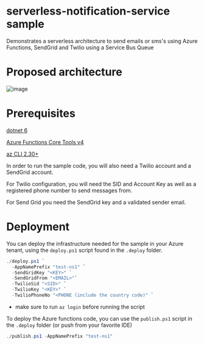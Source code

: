 # serverless-notification-service sample
Demonstrates a serverless architecture to send emails or sms's using Azure Functions, SendGrid and Twilio using a Service Bus Queue

# Proposed architecture

![image](https://user-images.githubusercontent.com/8275679/155341621-846e6acf-2f84-4000-9ef4-e68fc08fb501.png)


# Prerequisites

[dotnet 6](https://dotnet.microsoft.com/en-us/download/dotnet/6.0)

[Azure Functions Core Tools v4](https://docs.microsoft.com/en-us/azure/azure-functions/functions-run-local)

[az CLI 2.30+](https://docs.microsoft.com/en-us/cli/azure/install-azure-cli)



In order to run the sample code, you will also need a Twilio account and a SendGrid account. 

For Twilio configuration, you will need the  SID and Account Key as well as a registered phone number to send messages from.

For Send Grid you need the SendGrid key and a validated sender email. 

# Deployment

You can deploy the infrastructure needed for the sample in your Azure tenant, using the `deploy.ps1` script found in the `.deploy` folder.


```powershell
./deploy.ps1 `
  -AppNamePrefix "test-ns1" `
  -SendGridKey "<KEY>" `
  -SendGridFrom "<EMAIL>"`
  -TwilioSid "<SID>" `
  -TwilioKey "<KEY>" `
  -TwilioPhoneNo "<PHONE (include the country code)" `
```

* make sure to run `az login` before running the script

To deploy the Azure functions code, you can use the `publish.ps1` script in the `.deploy` folder (or push from your favorite IDE)

```powershell
./publish.ps1 -AppNamePrefix "test-ns1"
```

